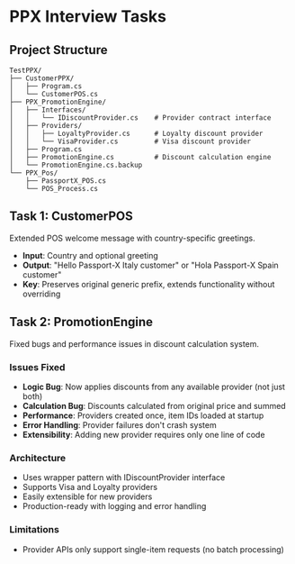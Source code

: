 # PPX Interview Tasks

## Project Structure
```
TestPPX/
├── CustomerPPX/
│   ├── Program.cs           
│   └── CustomerPOS.cs       
├── PPX_PromotionEngine/
│   ├── Interfaces/
│   │   └── IDiscountProvider.cs    # Provider contract interface
│   ├── Providers/
│   │   ├── LoyaltyProvider.cs      # Loyalty discount provider
│   │   └── VisaProvider.cs         # Visa discount provider
│   ├── Program.cs                  
│   ├── PromotionEngine.cs          # Discount calculation engine
│   └── PromotionEngine.cs.backup   
└── PPX_Pos/                        
    ├── PassportX_POS.cs            
    └── POS_Process.cs              
```

## Task 1: CustomerPOS
Extended POS welcome message with country-specific greetings.
- **Input**: Country and optional greeting
- **Output**: "Hello Passport-X Italy customer" or "Hola Passport-X Spain customer"
- **Key**: Preserves original generic prefix, extends functionality without overriding

## Task 2: PromotionEngine
Fixed bugs and performance issues in discount calculation system.

### Issues Fixed
- **Logic Bug**: Now applies discounts from any available provider (not just both)
- **Calculation Bug**: Discounts calculated from original price and summed
- **Performance**: Providers created once, item IDs loaded at startup
- **Error Handling**: Provider failures don't crash system
- **Extensibility**: Adding new provider requires only one line of code

### Architecture
- Uses wrapper pattern with IDiscountProvider interface
- Supports Visa and Loyalty providers
- Easily extensible for new providers
- Production-ready with logging and error handling

### Limitations
- Provider APIs only support single-item requests (no batch processing)
